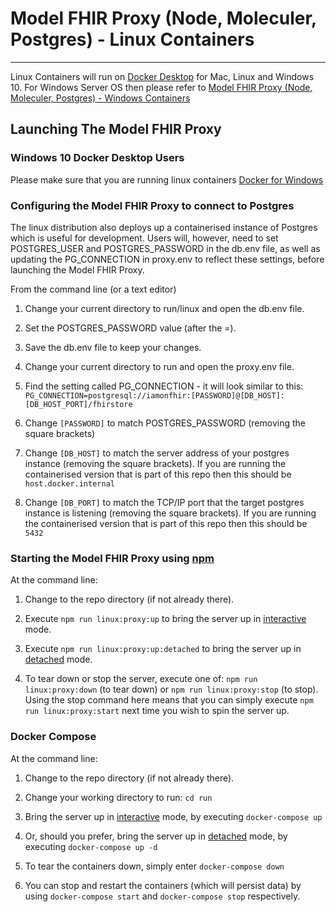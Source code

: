# Model FHIR Proxy (Node, Moleculer, Postgres) - Linux Containers

---

Linux Containers will run on [Docker Desktop](https://www.docker.com/products/docker-desktop) for Mac, Linux and Windows 10. For Windows Server OS then please refer to [Model FHIR Proxy (Node, Moleculer, Postgres) - Windows Containers](windows.md)

## Launching The Model FHIR Proxy

### Windows 10 Docker Desktop Users
Please make sure that you are running linux containers [Docker for Windows](https://docs.docker.com/docker-for-windows/#switch-between-windows-and-linux-containers)

### Configuring the Model FHIR Proxy to connect to Postgres
The linux distribution also deploys up a containerised instance of Postgres which is useful for development. Users will, however, need to set POSTGRES_USER and POSTGRES_PASSWORD in the db.env file, as well as updating the PG_CONNECTION in proxy.env to reflect these settings, before launching the Model FHIR Proxy.

From the command line (or a text editor)

1. Change your current directory to run/linux and open the db.env file.

2. Set the POSTGRES_PASSWORD value (after the =).

3. Save the db.env file to keep your changes.

4. Change your current directory to run and open the proxy.env file.

5. Find the setting called PG_CONNECTION - it will look similar to this: `PG_CONNECTION=postgresql://iamonfhir:[PASSWORD]@[DB_HOST]:[DB_HOST_PORT]/fhirstore`

6. Change `[PASSWORD]` to match POSTGRES_PASSWORD (removing the square brackets)

7. Change `[DB_HOST]` to match the server address of your postgres instance (removing the square brackets). If you are running the containerised version that is part of this repo then this should be `host.docker.internal` 

8. Change `[DB_PORT]` to match the TCP/IP port that the target postgres instance is listening (removing the square brackets). If you are running the containerised version that is part of this repo then this should be `5432`

### Starting the Model FHIR Proxy using [npm](https://www.npmjs.com)
At the command line:

1. Change to the repo directory (if not already there).

2. Execute `npm run linux:proxy:up` to bring the server up in [interactive](https://docs.docker.com/engine/reference/commandline/exec/) mode.

3. Execute `npm run linux:proxy:up:detached` to bring the server up in [detached](https://docs.docker.com/engine/reference/commandline/exec/) mode.

4. To tear down or stop the server, execute one of: `npm run linux:proxy:down` (to tear down) or `npm run linux:proxy:stop` (to stop). Using the stop command here means that you can simply execute `npm run linux:proxy:start` next time you wish to spin the server up.

### Docker Compose
At the command line:

1. Change to the repo directory (if not already there).

2. Change your working directory to run: `cd run`

3. Bring the server up in [interactive](https://docs.docker.com/engine/reference/commandline/exec/) mode, by executing `docker-compose up`

4. Or, should you prefer, bring the server up in [detached](https://docs.docker.com/engine/reference/commandline/exec/) mode, by executing `docker-compose up -d`

5. To tear the containers down, simply enter `docker-compose down`

6. You can stop and restart the containers (which will persist data) by using `docker-compose start` and `docker-compose stop` respectively.